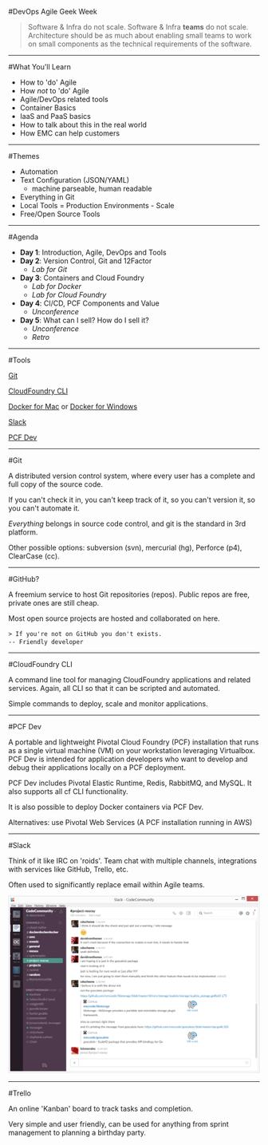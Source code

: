 #DevOps Agile Geek Week

>Software & Infra do not scale. Software & Infra **teams** do not scale. 
>Architecture should be as much about enabling small teams to work on small components as the technical requirements of the software.

---

#What You'll Learn

* How to 'do' Agile
* How *not* to 'do' Agile
* Agile/DevOps related tools
* Container Basics
* IaaS and PaaS basics
* How to talk about this in the real world
* How EMC can help customers

---

#Themes

- Automation
- Text Configuration (JSON/YAML)
  - machine parseable, human readable
- Everything in Git
- Local Tools = Production Environments - Scale
- Free/Open Source Tools

---

#Agenda

- **Day 1**: Introduction, Agile, DevOps and Tools
- **Day 2**: Version Control, Git and 12Factor
  - *Lab for Git*
- **Day 3**: Containers and Cloud Foundry
  - *Lab for Docker*
  - *Lab for Cloud Foundry*
- **Day 4**: CI/CD, PCF Components and Value
  - *Unconference*
- **Day 5**: What can I sell? How do I sell it?
  - *Unconference*
  - *Retro*

---

#Tools

[Git](https://help.github.com/articles/set-up-git/) 

[CloudFoundry CLI](http://docs.cloudfoundry.org/devguide/installcf/) 

[Docker for Mac](https://docs.docker.com/engine/installation/mac/#docker-for-mac) or [Docker for Windows](https://docs.docker.com/engine/installation/windows/#docker-for-windows) 

[Slack](http://slack.com)

[PCF Dev](https://docs.pivotal.io/pcf-dev/index.html)

---

#Git

A distributed version control system, where every user has a complete and full copy of the source code.  

If you can't check it in, you can't keep track of it, so you can't version it, so you can't automate it.

*Everything* belongs in source code control, and git is the standard in 3rd platform.

Other possible options: subversion (svn), mercurial (hg), Perforce (p4), ClearCase (cc).

---

#GitHub?

A freemium service to host Git repositories (repos). Public repos are free, private ones are still cheap.

Most open source projects are hosted and collaborated on here.

```
> If you're not on GitHub you don't exists.
-- Friendly developer
```
---

#CloudFoundry CLI

A command line tool for managing CloudFoundry applications and related services.  Again, all CLI so that it can be scripted and automated.

Simple commands to deploy, scale and monitor applications.

---

#PCF Dev

A portable and lightweight Pivotal Cloud Foundry (PCF) installation that runs as a single virtual machine (VM) on your workstation leveraging Virtualbox. 
PCF Dev is intended for application developers who want to develop and debug their applications locally on a PCF deployment.

PCF Dev includes Pivotal Elastic Runtime, Redis, RabbitMQ, and MySQL. It also supports all cf CLI functionality.

It is also possible to deploy Docker containers via PCF Dev.

Alternatives: use Pivotal Web Services (A PCF installation running in AWS)

---

#Slack

Think of it like IRC on 'roids'. Team chat with multiple channels, integrations with services like GitHub, Trello, etc.

Often used to significantly replace email within Agile teams.


![inline, 100%](images/Slack.png)

---

#Trello

An online 'Kanban' board to track tasks and completion.

Very simple and user friendly, can be used for anything from sprint management to planning a birthday party.
